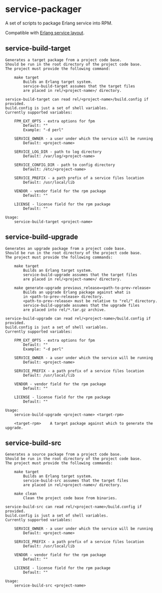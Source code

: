 service-packager
================

A set of scripts to package Erlang service into RPM.

Compatible with [Erlang service layout](https://github.com/EchoTeam/rebar-templates#creating-erlangotp-service-layout).

## service-build-target

    Generates a target package from a project code base.
    Should be run in the root directory of the project code base.
    The project must provide the following command:
    
        make target
            Builds an Erlang target system.
            service-build-target assumes that the target files
            are placed in rel/<project-name>/ directory.

    service-build-target can read rel/<project-name>/build.config if provided.
    build.config is just a set of shell variables.
    Currently supported variables:

        FPM_EXT_OPTS - extra options for fpm
            Default: ""
            Example: "-d perl"

        SERVICE_OWNER - a user under which the service will be running
            Default: <project-name>

        SERVICE_LOG_DIR - path to log directory
            Default: /var/log/<project-name>

        SERVICE_CONFIG_DIR - path to config directory
            Default: /etc/<project-name>

        SERVICE_PREFIX - a path prefix of a service files location
            Default: /usr/local/lib

        VENDOR - vendor field for the rpm package
            Default: ""

        LICENSE - license field for the rpm package
            Default: ""

    Usage:
        service-build-target <project-name>
        
## service-build-upgrade

    Generates an upgrade package from a project code base.
    Should be run in the root directory of the project code base.
    The project must provide the following commands:

        make target
            Builds an Erlang target system.
            service-build-upgrade assumes that the target files
            are placed in rel/<project-name>/ directory.

        make generate-upgrade previous_release=<path-to-prev-release>
            Builds an upgrade Erlang package against what is
            in <path-to-prev-release> directory.
            <path-to-prev-release> must be relative to "rel/" directory.
            service-build-upgrade assumes that the upgrade files
            are placed into rel/*.tar.gz archive.

    service-build-upgrade can read rel/<project-name>/build.config if provided.
    build.config is just a set of shell variables.
    Currently supported variables:

        FPM_EXT_OPTS - extra options for fpm
            Default: ""
            Example: "-d perl"

        SERVICE_OWNER - a user under which the service will be running
            Default: <project-name>

        SERVICE_PREFIX - a path prefix of a service files location
            Default: /usr/local/lib

        VENDOR - vendor field for the rpm package
            Default: ""

        LICENSE - license field for the rpm package
            Default: ""

    Usage:
        service-build-upgrade <project-name> <target-rpm>

        <target-rpm>    A target package against which to generate the upgrade.


## service-build-src

    Generates a source package from a project code base.
    Should be run in the root directory of the project code base.
    The project must provide the following commands:

        make target
            Builds an Erlang target system.
            service-build-src assumes that the target files
            are placed in rel/<project-name>/ directory.

        make clean
            Clean the project code base from binaries.

    service-build-src can read rel/<project-name>/build.config if provided.
    build.config is just a set of shell variables.
    Currently supported variables:

        SERVICE_OWNER - a user under which the service will be running
            Default: <project-name>

        SERVICE_PREFIX - a path prefix of a service files location
            Default: /usr/local/lib

        VENDOR - vendor field for the rpm package
            Default: ""

        LICENSE - license field for the rpm package
            Default: ""

    Usage:
        service-build-src <project-name>

